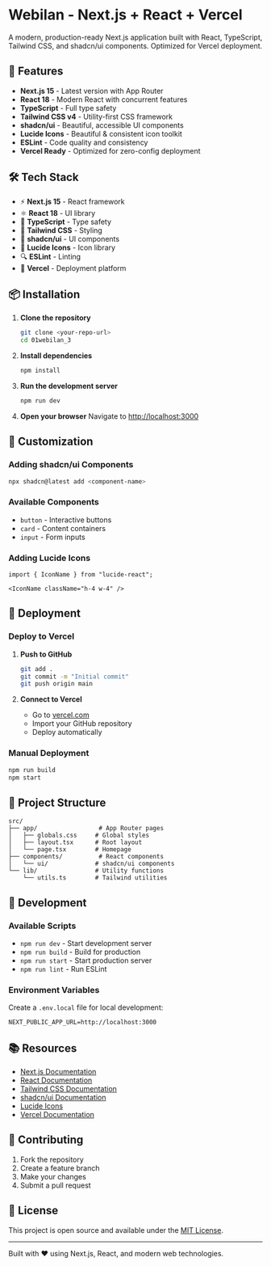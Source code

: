 # Webilan - Next.js + React + Vercel

A modern, production-ready Next.js application built with React, TypeScript, Tailwind CSS, and shadcn/ui components. Optimized for Vercel deployment.

## 🚀 Features

- **Next.js 15** - Latest version with App Router
- **React 18** - Modern React with concurrent features
- **TypeScript** - Full type safety
- **Tailwind CSS v4** - Utility-first CSS framework
- **shadcn/ui** - Beautiful, accessible UI components
- **Lucide Icons** - Beautiful & consistent icon toolkit
- **ESLint** - Code quality and consistency
- **Vercel Ready** - Optimized for zero-config deployment

## 🛠️ Tech Stack

- ⚡ **Next.js 15** - React framework
- ⚛️ **React 18** - UI library
- 📘 **TypeScript** - Type safety
- 🎨 **Tailwind CSS** - Styling
- 🧩 **shadcn/ui** - UI components
- 🎯 **Lucide Icons** - Icon library
- 🔍 **ESLint** - Linting
- 🚀 **Vercel** - Deployment platform

## 📦 Installation

1. **Clone the repository**
   ```bash
   git clone <your-repo-url>
   cd 01webilan_3
   ```

2. **Install dependencies**
   ```bash
   npm install
   ```

3. **Run the development server**
   ```bash
   npm run dev
   ```

4. **Open your browser**
   Navigate to [http://localhost:3000](http://localhost:3000)

## 🎨 Customization

### Adding shadcn/ui Components

```bash
npx shadcn@latest add <component-name>
```

### Available Components

- `button` - Interactive buttons
- `card` - Content containers
- `input` - Form inputs

### Adding Lucide Icons

```tsx
import { IconName } from "lucide-react";

<IconName className="h-4 w-4" />
```

## 🚀 Deployment

### Deploy to Vercel

1. **Push to GitHub**
   ```bash
   git add .
   git commit -m "Initial commit"
   git push origin main
   ```

2. **Connect to Vercel**
   - Go to [vercel.com](https://vercel.com)
   - Import your GitHub repository
   - Deploy automatically

### Manual Deployment

```bash
npm run build
npm start
```

## 📁 Project Structure

```
src/
├── app/                 # App Router pages
│   ├── globals.css     # Global styles
│   ├── layout.tsx      # Root layout
│   └── page.tsx        # Homepage
├── components/          # React components
│   └── ui/             # shadcn/ui components
└── lib/                # Utility functions
    └── utils.ts        # Tailwind utilities
```

## 🎯 Development

### Available Scripts

- `npm run dev` - Start development server
- `npm run build` - Build for production
- `npm run start` - Start production server
- `npm run lint` - Run ESLint

### Environment Variables

Create a `.env.local` file for local development:

```env
NEXT_PUBLIC_APP_URL=http://localhost:3000
```

## 📚 Resources

- [Next.js Documentation](https://nextjs.org/docs)
- [React Documentation](https://react.dev)
- [Tailwind CSS Documentation](https://tailwindcss.com/docs)
- [shadcn/ui Documentation](https://ui.shadcn.com)
- [Lucide Icons](https://lucide.dev)
- [Vercel Documentation](https://vercel.com/docs)

## 🤝 Contributing

1. Fork the repository
2. Create a feature branch
3. Make your changes
4. Submit a pull request

## 📄 License

This project is open source and available under the [MIT License](LICENSE).

---

Built with ❤️ using Next.js, React, and modern web technologies.
